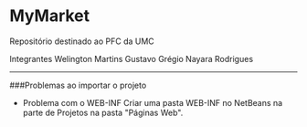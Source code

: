 # MyMarket

Repositório destinado ao PFC da UMC

Integrantes
Welington Martins
Gustavo Grégio
Nayara Rodrigues

----------------------------------------------------
###Problemas ao importar o projeto
- Problema com o WEB-INF
 Criar uma pasta WEB-INF no NetBeans na parte de Projetos na pasta "Páginas Web".
